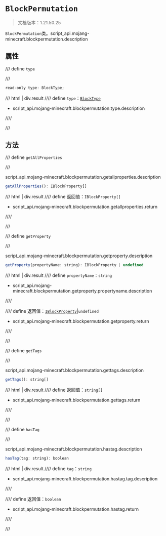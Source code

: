 # `BlockPermutation`

> 文档版本：1.21.50.25

`BlockPermutation`类。script_api.mojang-minecraft.blockpermutation.description

## 属性

/// define
`type`


///

```js
read-only type: BlockType;
```

/// html | div.result
//// define
`type`：[`BlockType`](./blocktype.md)

- script_api.mojang-minecraft.blockpermutation.type.description


////

///


## 方法

/// define
`getAllProperties`


///

script_api.mojang-minecraft.blockpermutation.getallproperties.description

```js
getAllProperties(): IBlockProperty[]
```

/// html | div.result
//// define
返回值：`IBlockProperty[]`

- script_api.mojang-minecraft.blockpermutation.getallproperties.return


////

///


/// define
`getProperty`


///

script_api.mojang-minecraft.blockpermutation.getproperty.description

```js
getProperty(propertyName: string): IBlockProperty | undefined
```

/// html | div.result
//// define
`propertyName`：`string`

- script_api.mojang-minecraft.blockpermutation.getproperty.propertyname.description


////

//// define
返回值：[`IBlockProperty`](./iblockproperty.md)|`undefined`

- script_api.mojang-minecraft.blockpermutation.getproperty.return


////

///


/// define
`getTags`


///

script_api.mojang-minecraft.blockpermutation.gettags.description

```js
getTags(): string[]
```

/// html | div.result
//// define
返回值：`string[]`

- script_api.mojang-minecraft.blockpermutation.gettags.return


////

///


/// define
`hasTag`


///

script_api.mojang-minecraft.blockpermutation.hastag.description

```js
hasTag(tag: string): boolean
```

/// html | div.result
//// define
`tag`：`string`

- script_api.mojang-minecraft.blockpermutation.hastag.tag.description


////

//// define
返回值：`boolean`

- script_api.mojang-minecraft.blockpermutation.hastag.return


////

///

